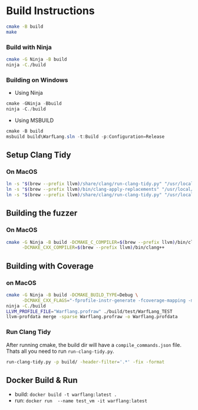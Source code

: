 
# Build Instructions
```bash
cmake -B build
make
```
### Build with Ninja
```bash
cmake -G Ninja -B build
ninja -C./build
```
### Building on Windows
- Using Ninja
```powershell
cmake -GNinja -Bbuild
ninja -C./build
```
- Using MSBUILD
```powershell
cmake -B build
msbuild build\WarfLang.sln -t:Build -p:Configuration=Release
```

## Setup Clang Tidy 
### On MacOS
```bash
ln -s "$(brew --prefix llvm)/share/clang/run-clang-tidy.py" "/usr/local/bin/run-clang-tidy.py"
ln -s "$(brew --prefix llvm)/bin/clang-apply-replacements" "/usr/local/bin/clang-apply-replacements"
ln -s "$(brew --prefix llvm)/share/clang/run-clang-tidy.py" "/usr/local/bin/run-clang-tidy.py"
```

## Building the fuzzer
### On MacOS
```bash
cmake -G Ninja -B build -DCMAKE_C_COMPILER=$(brew --prefix llvm)/bin/clang \
      -DCMAKE_CXX_COMPILER=$(brew --prefix llvm)/bin/clang++
```

## Building with Coverage
### on MacOS
```bash
cmake -G Ninja -B build -DCMAKE_BUILD_TYPE=Debug \
      -DCMAKE_CXX_FLAGS="-fprofile-instr-generate -fcoverage-mapping -mllvm -runtime-counter-relocation"
ninja -C./build
LLVM_PROFILE_FILE="Warflang.profraw" ./build/test/WarfLang_TEST
llvm-profdata merge -sparse Warflang.profraw -o Warflang.profdata
```


### Run Clang Tidy
After running cmake, the build dir will have a `compile_commands.json` file. Thats all you need to run `run-clang-tidy.py`.
```bash
run-clang-tidy.py -p build/ -header-filter='.*' -fix -format
```
## Docker Build & Run
- build: `docker build -t warflang:latest .`
- run: `docker run  --name test_vm -it warflang:latest`